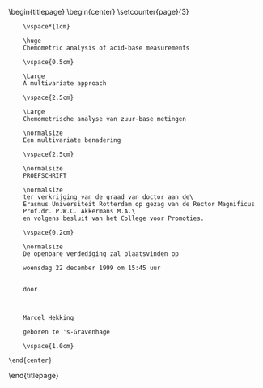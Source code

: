 \begin{titlepage}
    \begin{center}
    \setcounter{page}{3}

        \vspace*{1cm}

        \huge
        Chemometric analysis of acid-base measurements

        \vspace{0.5cm}

        \Large
        A multivariate approach

        \vspace{2.5cm}

        \Large
        Chemometrische analyse van zuur-base metingen

        \normalsize
        Een multivariate benadering

        \vspace{2.5cm}

        \normalsize
        PROEFSCHRIFT

        \normalsize
        ter verkrijging van de graad van doctor aan de\
        Erasmus Universiteit Rotterdam op gezag van de Rector Magnificus
        Prof.dr. P.W.C. Akkermans M.A.\
        en volgens besluit van het College voor Promoties.

        \vspace{0.2cm}

        \normalsize
        De openbare verdediging zal plaatsvinden op

        woensdag 22 december 1999 om 15:45 uur


        door



        Marcel Hekking

        geboren te 's-Gravenhage

        \vspace{1.0cm}

    \end{center}
\end{titlepage}
